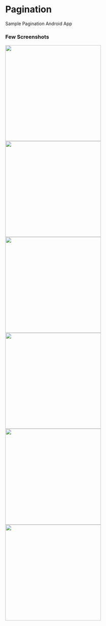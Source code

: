 # Pagination
Sample Pagination Android App

### Few Screenshots

<img src="https://user-images.githubusercontent.com/58255323/162562180-494a1694-322e-4aa5-9d14-5950f551cd54.png" width="300"> <img src="https://user-images.githubusercontent.com/58255323/162562188-46a05a63-8a76-4282-a6e9-de3cbc28cd77.png" width="300"> <img src="https://user-images.githubusercontent.com/58255323/162562192-f974011e-275d-44df-bf9d-fe2d17237760.png" width="300"> <img src="https://user-images.githubusercontent.com/58255323/162562193-3df33f9e-87ad-4b90-87c4-0b2b0691f066.png" width="300"> <img src="https://user-images.githubusercontent.com/58255323/162562198-792fdba8-8b38-4679-9586-8d2fd5964a9a.png" width="300"> <img src="https://user-images.githubusercontent.com/58255323/162562195-9859ed39-69cd-4e2e-ac71-34e72a0ac0a0.png" width="300">
